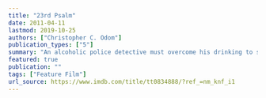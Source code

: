 ```yaml
---
title: "23rd Psalm"
date: 2011-04-11
lastmod: 2019-10-25
authors: ["Christopher C. Odom"]
publication_types: ["5"]
summary: "An alcoholic police detective must overcome his drinking to solve a mysterious murder of a prostitute."
featured: true
publication: ""
tags: ["Feature Film"]
url_source: https://www.imdb.com/title/tt0834888/?ref_=nm_knf_i1
---
```

